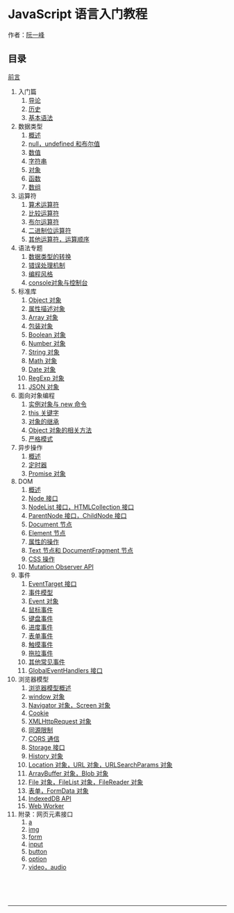 # JavaScript 语言入门教程

作者：[阮一峰](http://www.ruanyifeng.com)

## 目录

[前言](#docs/JavaScript/data/javascript-tutorial/README)
1. 入门篇
	1. [导论](#docs/JavaScript/data/javascript-tutorial/docs/basic/introduction)
	1. [历史](#docs/JavaScript/data/javascript-tutorial/docs/basic/history)
	1. [基本语法](#docs/JavaScript/data/javascript-tutorial/docs/basic/grammar)
1. 数据类型
	1. [概述](#docs/JavaScript/data/javascript-tutorial/docs/types/general)
	1. [null，undefined 和布尔值](#docs/JavaScript/data/javascript-tutorial/docs/types/null-undefined-boolean)
	1. [数值](#docs/JavaScript/data/javascript-tutorial/docs/types/number)
	1. [字符串](#docs/JavaScript/data/javascript-tutorial/docs/types/string)
	1. [对象](#docs/JavaScript/data/javascript-tutorial/docs/types/object)
	1. [函数](#docs/JavaScript/data/javascript-tutorial/docs/types/function)
	1. [数组](#docs/JavaScript/data/javascript-tutorial/docs/types/array)
1. 运算符
	1. [算术运算符](#docs/JavaScript/data/javascript-tutorial/docs/operators/arithmetic)
	1. [比较运算符](#docs/JavaScript/data/javascript-tutorial/docs/operators/comparison)
	1. [布尔运算符](#docs/JavaScript/data/javascript-tutorial/docs/operators/boolean)
	1. [二进制位运算符](#docs/JavaScript/data/javascript-tutorial/docs/operators/bit)
	1. [其他运算符，运算顺序](#docs/JavaScript/data/javascript-tutorial/docs/operators/priority)
1. 语法专题
	1. [数据类型的转换](#docs/JavaScript/data/javascript-tutorial/docs/features/conversion)
	1. [错误处理机制](#docs/JavaScript/data/javascript-tutorial/docs/features/error)
	1. [编程风格](#docs/JavaScript/data/javascript-tutorial/docs/features/style)
	1. [console对象与控制台](#docs/JavaScript/data/javascript-tutorial/docs/features/console)
1. 标准库
	1. [Object 对象](#docs/JavaScript/data/javascript-tutorial/docs/stdlib/object)
	1. [属性描述对象](#docs/JavaScript/data/javascript-tutorial/docs/stdlib/attributes)
	1. [Array 对象](#docs/JavaScript/data/javascript-tutorial/docs/stdlib/array)
	1. [包装对象](#docs/JavaScript/data/javascript-tutorial/docs/stdlib/wrapper)
	1. [Boolean 对象](#docs/JavaScript/data/javascript-tutorial/docs/stdlib/boolean)
	1. [Number 对象](#docs/JavaScript/data/javascript-tutorial/docs/stdlib/number)
	1. [String 对象](#docs/JavaScript/data/javascript-tutorial/docs/stdlib/string)
	1. [Math 对象](#docs/JavaScript/data/javascript-tutorial/docs/stdlib/math)
	1. [Date 对象](#docs/JavaScript/data/javascript-tutorial/docs/stdlib/date)
	1. [RegExp 对象](#docs/JavaScript/data/javascript-tutorial/docs/stdlib/regexp)
	1. [JSON 对象](#docs/JavaScript/data/javascript-tutorial/docs/stdlib/json)
1. 面向对象编程
	1. [实例对象与 new 命令](#docs/JavaScript/data/javascript-tutorial/docs/oop/new)
	1. [this 关键字](#docs/JavaScript/data/javascript-tutorial/docs/oop/this)
	1. [对象的继承](#docs/JavaScript/data/javascript-tutorial/docs/oop/prototype)
	1. [Object 对象的相关方法](#docs/JavaScript/data/javascript-tutorial/docs/oop/object)
	1. [严格模式](#docs/JavaScript/data/javascript-tutorial/docs/oop/strict)
1. 异步操作
	1. [概述](#docs/JavaScript/data/javascript-tutorial/docs/async/general)
	1. [定时器](#docs/JavaScript/data/javascript-tutorial/docs/async/timer)
	1. [Promise 对象](#docs/JavaScript/data/javascript-tutorial/docs/async/promise)
1. DOM
	1. [概述](#docs/JavaScript/data/javascript-tutorial/docs/dom/general)
	1. [Node 接口](#docs/JavaScript/data/javascript-tutorial/docs/dom/node)
	1. [NodeList 接口，HTMLCollection 接口](#docs/JavaScript/data/javascript-tutorial/docs/dom/nodelist)
	1. [ParentNode 接口，ChildNode 接口](#docs/JavaScript/data/javascript-tutorial/docs/dom/parentnode)
	1. [Document 节点](#docs/JavaScript/data/javascript-tutorial/docs/dom/document)
	1. [Element 节点](#docs/JavaScript/data/javascript-tutorial/docs/dom/element)
	1. [属性的操作](#docs/JavaScript/data/javascript-tutorial/docs/dom/attributes)
	1. [Text 节点和 DocumentFragment 节点](#docs/JavaScript/data/javascript-tutorial/docs/dom/text)
	1. [CSS 操作](#docs/JavaScript/data/javascript-tutorial/docs/dom/css)
	1. [Mutation Observer API](#docs/JavaScript/data/javascript-tutorial/docs/dom/mutationobserver)
1. 事件
	1. [EventTarget 接口](#docs/JavaScript/data/javascript-tutorial/docs/events/eventtarget)
	1. [事件模型](#docs/JavaScript/data/javascript-tutorial/docs/events/model)
	1. [Event 对象](#docs/JavaScript/data/javascript-tutorial/docs/events/event)
	1. [鼠标事件](#docs/JavaScript/data/javascript-tutorial/docs/events/mouse)
	1. [键盘事件](#docs/JavaScript/data/javascript-tutorial/docs/events/keyboard)
	1. [进度事件](#docs/JavaScript/data/javascript-tutorial/docs/events/progress)
	1. [表单事件](#docs/JavaScript/data/javascript-tutorial/docs/events/form)
	1. [触摸事件](#docs/JavaScript/data/javascript-tutorial/docs/events/touch)
	1. [拖拉事件](#docs/JavaScript/data/javascript-tutorial/docs/events/drag)
	1. [其他常见事件](#docs/JavaScript/data/javascript-tutorial/docs/events/common)
	1. [GlobalEventHandlers 接口](#docs/JavaScript/data/javascript-tutorial/docs/events/globaleventhandlers)
1. 浏览器模型
	1. [浏览器模型概述](#docs/JavaScript/data/javascript-tutorial/docs/bom/engine)
	1. [window 对象](#docs/JavaScript/data/javascript-tutorial/docs/bom/window)
	1. [Navigator 对象，Screen 对象](#docs/JavaScript/data/javascript-tutorial/docs/bom/navigator)
	1. [Cookie](#docs/JavaScript/data/javascript-tutorial/docs/bom/cookie)
	1. [XMLHttpRequest 对象](#docs/JavaScript/data/javascript-tutorial/docs/bom/xmlhttprequest)
	1. [同源限制](#docs/JavaScript/data/javascript-tutorial/docs/bom/same-origin)
	1. [CORS 通信](#docs/JavaScript/data/javascript-tutorial/docs/bom/cors)
	1. [Storage 接口](#docs/JavaScript/data/javascript-tutorial/docs/bom/storage)
	1. [History 对象](#docs/JavaScript/data/javascript-tutorial/docs/bom/history)
	1. [Location 对象，URL 对象，URLSearchParams 对象](#docs/JavaScript/data/javascript-tutorial/docs/bom/location)
	1. [ArrayBuffer 对象，Blob 对象](#docs/JavaScript/data/javascript-tutorial/docs/bom/arraybuffer)
	1. [File 对象，FileList 对象，FileReader 对象](#docs/JavaScript/data/javascript-tutorial/docs/bom/file)
	1. [表单，FormData 对象](#docs/JavaScript/data/javascript-tutorial/docs/bom/form)
	1. [IndexedDB API](#docs/JavaScript/data/javascript-tutorial/docs/bom/indexeddb)
	1. [Web Worker](#docs/JavaScript/data/javascript-tutorial/docs/bom/webworker)
1. 附录：网页元素接口
	1. [a](#docs/JavaScript/data/javascript-tutorial/docs/elements/a)
	1. [img](#docs/JavaScript/data/javascript-tutorial/docs/elements/image)
	1. [form](#docs/JavaScript/data/javascript-tutorial/docs/elements/form)
	1. [input](#docs/JavaScript/data/javascript-tutorial/docs/elements/input)
	1. [button](#docs/JavaScript/data/javascript-tutorial/docs/elements/button)
	1. [option](#docs/JavaScript/data/javascript-tutorial/docs/elements/option)
	1. [video，audio](#docs/JavaScript/data/javascript-tutorial/docs/elements/video)



<br/><br/><br/>

---

